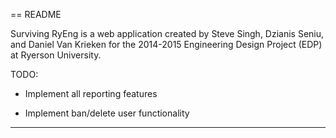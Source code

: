 == README

Surviving RyEng is a web application created by Steve Singh, Dzianis Seniu, and Daniel Van Krieken
for the 2014-2015 Engineering Design Project (EDP) at Ryerson University.

TODO:

* Implement all reporting features

* Implement ban/delete user functionality


---
